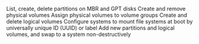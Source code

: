 List, create, delete partitions on MBR and GPT disks
Create and remove physical volumes
Assign physical volumes to volume groups
Create and delete logical volumes
Configure systems to mount file systems at boot by universally unique ID (UUID) or label
Add new partitions and logical volumes, and swap to a system non-destructively

